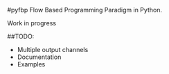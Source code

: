 #pyfbp
Flow Based Programming Paradigm in Python.

Work in progress

##TODO:
* Multiple output channels
* Documentation
* Examples